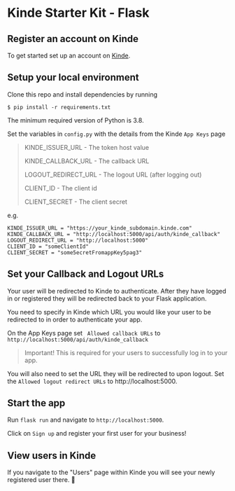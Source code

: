 # Kinde Starter Kit - Flask

## Register an account on Kinde

To get started set up an account on [Kinde](https://app.kinde.com/register).

## Setup your local environment

Clone this repo and install dependencies by running 
```console
$ pip install -r requirements.txt
```
The minimum required version of Python is 3.8.

Set the variables in `config.py` with the details from the Kinde `App Keys` page

> KINDE_ISSUER_URL - The token host value
>
> KINDE_CALLBACK_URL - The callback URL
> 
> LOGOUT_REDIRECT_URL - The logout URL (after logging out)
>
> CLIENT_ID - The client id
>
> CLIENT_SECRET - The client secret

e.g.

```
KINDE_ISSUER_URL = "https://your_kinde_subdomain.kinde.com"
KINDE_CALLBACK_URL = "http://localhost:5000/api/auth/kinde_callback"
LOGOUT_REDIRECT_URL = "http://localhost:5000"
CLIENT_ID = "someClientId"
CLIENT_SECRET = "some5ecretFromappKey5pag3"
```

## Set your Callback and Logout URLs

Your user will be redirected to Kinde to authenticate. After they have logged in or registered they will be redirected back to your Flask application.

You need to specify in Kinde which URL you would like your user to be redirected to in order to authenticate your app.

On the App Keys page set ` Allowed callback URLs` to `http://localhost:5000/api/auth/kinde_callback`

> Important! This is required for your users to successfully log in to your app.

You will also need to set the URL they will be redirected to upon logout. Set the `Allowed logout redirect URLs` to http://localhost:5000.

## Start the app

Run `flask run` and navigate to `http://localhost:5000`.

Click on `Sign up` and register your first user for your business!

## View users in Kinde

If you navigate to the "Users" page within Kinde you will see your newly registered user there. 🚀